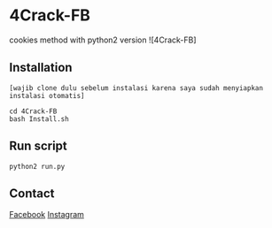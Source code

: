 # 4Crack-FB

cookies method with python2 version
![4Crack-FB]

## Installation
```
[wajib clone dulu sebelum instalasi karena saya sudah menyiapkan instalasi otomatis]

cd 4Crack-FB
bash Install.sh

```

## Run script
```
python2 run.py
```

## Contact
[Facebook](https://www.facebook.com/fathur.246)
[Instagram](https://www.instagram.com/fathur.246)

